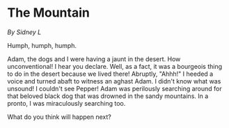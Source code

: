 # The Mountain

*By Sidney L*

Humph, humph, humph.

Adam, the dogs and I were having a jaunt in the desert. How unconventional! I hear you declare. Well, as a fact, it was a bourgeois thing to do in the desert because we lived there! Abruptly, "Ahhh!" I heeded a voice and turned abaft to witness an aghast Adam. I didn't know what was unsound! I couldn't see Pepper! Adam was perilously searching around for that beloved black dog that was drowned in the sandy mountains. In a pronto, I was miraculously searching too.

What do you think will happen next?